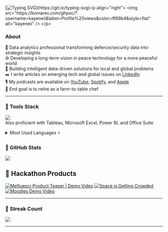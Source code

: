 [![Typing SVG](https://readme-typing-svg.herokuapp.com?font=Press+Start&pause=1000&color=FF69B4&repeat=true&width=435&lines=+Awesome!+You+found+me.)](https://git.io/typing-svg)<p align="right"> <img src="https://komarev.com/ghpvc/?username=kayeneii&label=Profile%20views&color=ff69b4&style=flat" alt="kayeneii" /> </p>

### About
🧠 Data analytics professional transforming defence/security data into strategic insights<br/>
⚙️ Developing a long-term vision in peace technology for a more peaceful world<br/>
🤖 Building intelligent data-driven solutions for local and global problems<br/>
✒️ I write articles on emerging tech and global issues on [LinkedIn](https://www.linkedin.com/newsletters/7271906133471064064/)<br/>
🎙️ My podcasts are available on [YouTube](https://www.youtube.com/@peacepeoplepod), [Spotify](https://open.spotify.com/show/3CVXQamY5NHPNRlzCF3MBd), and [Apple](https://podcasts.apple.com/us/podcast/peace-and-people/id1810027754)<br/>
🍃 End goal is to retire as a farm-to-table chef<br/>

---

###  💼 Tools Stack
[![](https://skillicons.dev/icons?i=py,sklearn,mysql,supabase,gcp,notion,netlify,github,blender&theme=dark)](https://skillicons.dev)<br/>
Also proficient with Tableau, Microsoft Excel, Power BI, and Office Suite

<details>
  <summary>Most Used Languages ⚡</summary>
  
  <a href="#">![Top Langs](https://github-readme-stats.vercel.app/api/top-langs/?username=kayeneii&layout=compact&theme=blueberry&count_private=true&hide_border=false)</a>
</details>
  
### 🧮 GitHub Stats
 <a href="#">![](https://github-readme-stats.vercel.app/api?username=kayeneii&theme=blueberry&hide_border=false&count_private=true)</a>

## 💫 Hackathon Products
<!-- BEGIN YOUTUBE-CARDS -->
[![Mefluencr Product Teaser | Demo Video](https://ytcards.demolab.com/?id=M7e0HV7j_zQ&title=Mefluencr+Product+Teaser+%7C+Demo+Video&lang=en&timestamp=1760020943&background_color=%230d1117&title_color=%23ffffff&stats_color=%23dedede&max_title_lines=1&width=250&border_radius=5 "Mefluencr Product Teaser | Demo Video")](https://www.youtube.com/watch?v=M7e0HV7j_zQ)
[![Space is Getting Crowded](https://ytcards.demolab.com/?id=1efJ2o7dDOY&title=Space+is+Getting+Crowded&lang=en&timestamp=1757863762&background_color=%230d1117&title_color=%23ffffff&stats_color=%23dedede&max_title_lines=1&width=250&border_radius=5 "Space is Getting Crowded")](https://www.youtube.com/watch?v=1efJ2o7dDOY)
[![Moodles Demo Video](https://ytcards.demolab.com/?id=P32aPGsiPVU&title=Moodles+Demo+Video&lang=en&timestamp=1750653970&background_color=%230d1117&title_color=%23ffffff&stats_color=%23dedede&max_title_lines=1&width=250&border_radius=5 "Moodles Demo Video")](https://www.youtube.com/watch?v=P32aPGsiPVU)
<!-- END YOUTUBE-CARDS -->

---

### 🧙‍ Streak Count
<a href="#">![](https://nirzak-streak-stats.vercel.app/?user=kayeneii&theme=blueberry&hide_border=false)</a></br>

---
